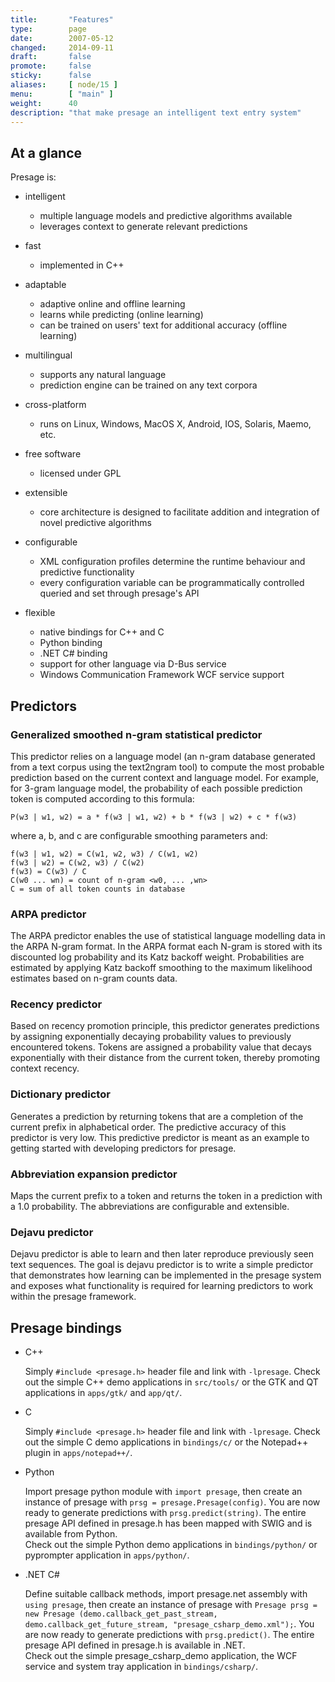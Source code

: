 ```yaml
---
title:       "Features"
type:        page
date:        2007-05-12
changed:     2014-09-11
draft:       false
promote:     false
sticky:      false
aliases:     [ node/15 ]
menu:        [ "main" ]
weight:	     40
description: "that make presage an intelligent text entry system"
---
```



## At a glance

Presage is:

  * intelligent
    * multiple language models and predictive algorithms available  
    * leverages context to generate relevant predictions

  * fast

    * implemented in C++

  * adaptable

    * adaptive online and offline learning
    * learns while predicting (online learning)
    * can be trained on users' text for additional accuracy (offline learning)

  * multilingual

    * supports any natural language
    * prediction engine can be trained on any text corpora

  * cross-platform

    * runs on Linux, Windows, MacOS X, Android, IOS, Solaris, Maemo, etc.

  * free software

    * licensed under GPL

  * extensible

    * core architecture is designed to facilitate addition and integration of novel predictive algorithms

  * configurable

    * XML configuration profiles determine the runtime behaviour and predictive functionality
    * every configuration variable can be programmatically controlled queried and set through presage's API

  * flexible

    * native bindings for C++ and C
    * Python binding
    * .NET C# binding
    * support for other language via D-Bus service
    * Windows Communication Framework WCF service support


## Predictors

### Generalized smoothed n-gram statistical predictor

This predictor relies on a language model (an n-gram database generated from a text corpus using the text2ngram tool) to compute the most probable prediction based on the current context and language model. For example, for 3-gram language model, the probability of each possible prediction token is computed according to this formula:

    P(w3 | w1, w2) = a * f(w3 | w1, w2) + b * f(w3 | w2) + c * f(w3)

where a, b, and c are configurable smoothing parameters and:

    f(w3 | w1, w2) = C(w1, w2, w3) / C(w1, w2)
    f(w3 | w2) = C(w2, w3) / C(w2)
    f(w3) = C(w3) / C
    C(w0 ... wn) = count of n-gram <w0, ... ,wn>
    C = sum of all token counts in database

### ARPA predictor

The ARPA predictor enables the use of statistical language modelling data in the ARPA N-gram format. In the ARPA format each N-gram is stored with its discounted log probability and its Katz backoff weight. Probabilities are estimated by applying Katz backoff smoothing to the maximum likelihood estimates based on n-gram counts data.

### Recency predictor

Based on recency promotion principle, this predictor generates predictions by assigning exponentially decaying probability values to previously encountered tokens. Tokens are assigned a probability value that decays exponentially with their distance from the current token, thereby promoting context recency.

### Dictionary predictor

Generates a prediction by returning tokens that are a completion of the current prefix in alphabetical order. The predictive accuracy of this predictor is very low. This predictive predictor is meant as an example to getting started with developing predictors for presage.

### Abbreviation expansion predictor

Maps the current prefix to a token and returns the token in a prediction with a 1.0 probability. The abbreviations are configurable and extensible.

### Dejavu predictor

Dejavu predictor is able to learn and then later reproduce previously seen text sequences. The goal is dejavu predictor is to write a simple predictor that demonstrates how learning can be implemented in the presage system and exposes what functionality is required for learning predictors to work within the presage framework.


## Presage bindings

  * C++

    Simply `#include <presage.h>` header file and link with `-lpresage`.
    Check out the simple C++ demo applications in `src/tools/` or the GTK and QT applications in `apps/gtk/` and `app/qt/`.

  * C

    Simply `#include <presage.h>` header file and link with `-lpresage`.
    Check out the simple C demo applications in `bindings/c/` or the Notepad++ plugin in `apps/notepad++/`.

  * Python

    Import presage python module with `import presage`, then create an instance of presage with `prsg = presage.Presage(config)`. You are now ready to generate predictions with `prsg.predict(string)`. The entire presage API defined in presage.h has been mapped with SWIG and is available from Python.  
    Check out the simple Python demo applications in `bindings/python/` or pyprompter application in `apps/python/`.

  * .NET C#

    Define suitable callback methods, import presage.net assembly with `using presage`, then create an instance of presage with `Presage prsg = new Presage (demo.callback_get_past_stream, demo.callback_get_future_stream, "presage_csharp_demo.xml");`. You are now ready to generate predictions with `prsg.predict()`. The entire presage API defined in presage.h is available in .NET.  
    Check out the simple presage_csharp_demo application, the WCF service and system tray application in `bindings/csharp/`.


<!-- comment this out, this is really content for a project status page ...

<h1>Presage core modules</h1>
<table class="status">
 <tr>
  <td>Module</td>
  <td>Description</td>
  <td>Status</td>
 </tr>
 <tr>
  <td>ContextChangeDetector</td>
  <td>Detects context changes in streams.</td>
  <td>DONE</td>
 </tr>
 <tr>
  <td>ContextTracker</td>
  <td>Keeps track of user's input. Responds to preditors' queries regarding the context.</td>
  <td>DONE</td>
 </tr>
 <tr>
  <td>Tokenizer</td>
  <td>Breaks up the context into tokens.</td>
  <td>DONE</td>
 </tr>
 <tr>
  <td>Selector</td>
  <td>Determines which suggestions should be returned as a prediction. Decisions are based on configurable parameters.</td>
  <td>DONE</td>
 </tr>
 <tr>
  <td>PredictorRegistry</td>
  <td>Manages instantiation and iteration through predictors; aids generating predictions and learning.</td>
  <td>DONE</td>
 </tr>
 <tr>
  <td>PredictorActivator</td>
  <td>Coordinates individual predictors.</td>
  <td>DONE, more TODO</td>
 </tr>
 <tr>
  <td>Combiner</td>
  <td>Merges the suggestions returned by different predictors into a single prediction.</td>
  <td>DONE, more combiners to come</td>
 </tr>
 <tr>
  <td>ProfileManager</td>
  <td>Manages configuration profiles.</td>
  <td>DONE</td>
 </tr>
 <tr>
  <td>Configuration</td>
  <td>Allows to query and modify all presage runtime configuration variables and notify listeners of configuration variable changes.</td>
  <td>DONE</td>
 </tr>
 <tr>
  <td>Profile</td>
  <td>Represents a configuration profile at runtime.</td>
  <td>DONE</td>
 </tr>
 <tr>
  <td>PresageCallback</td>
  <td>Provides an interface that applications using presage must implement to hook into the application textual context.</td>
  <td>DONE</td>
 </tr>
 <tr>
  <td>Presage</td>
  <td>Provides the entry point for user application to presage predictive text functionality.</td>
  <td>DONE</td>
 </tr>
</table>

-->
